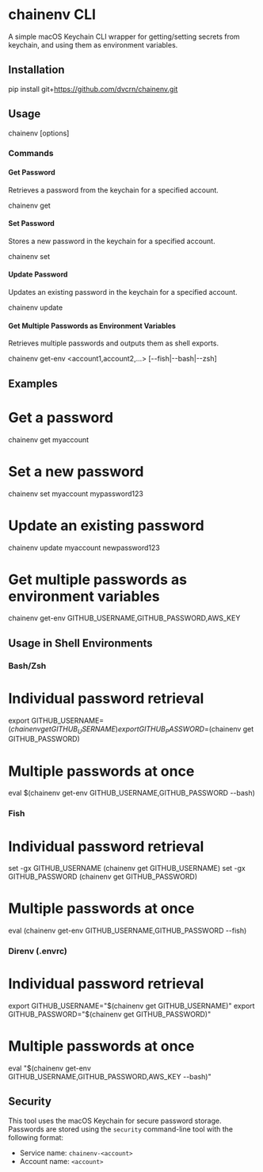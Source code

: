 # chainenv CLI

A simple macOS Keychain CLI wrapper for getting/setting secrets from keychain, and using them as environment variables.

## Installation


pip install git+https://github.com/dvcrn/chainenv.git


## Usage

chainenv <command> [options]


### Commands

#### Get Password
Retrieves a password from the keychain for a specified account.

chainenv get <account>


#### Set Password
Stores a new password in the keychain for a specified account.

chainenv set <account> <password>


#### Update Password
Updates an existing password in the keychain for a specified account.

chainenv update <account> <password>


#### Get Multiple Passwords as Environment Variables
Retrieves multiple passwords and outputs them as shell exports.

chainenv get-env <account1,account2,...> [--fish|--bash|--zsh]


## Examples


# Get a password
chainenv get myaccount

# Set a new password
chainenv set myaccount mypassword123

# Update an existing password
chainenv update myaccount newpassword123

# Get multiple passwords as environment variables
chainenv get-env GITHUB_USERNAME,GITHUB_PASSWORD,AWS_KEY


## Usage in Shell Environments

### Bash/Zsh

# Individual password retrieval
export GITHUB_USERNAME=$(chainenv get GITHUB_USERNAME)
export GITHUB_PASSWORD=$(chainenv get GITHUB_PASSWORD)

# Multiple passwords at once
eval $(chainenv get-env GITHUB_USERNAME,GITHUB_PASSWORD --bash)


### Fish

# Individual password retrieval
set -gx GITHUB_USERNAME (chainenv get GITHUB_USERNAME)
set -gx GITHUB_PASSWORD (chainenv get GITHUB_PASSWORD)

# Multiple passwords at once
eval (chainenv get-env GITHUB_USERNAME,GITHUB_PASSWORD --fish)


### Direnv (.envrc)

# Individual password retrieval
export GITHUB_USERNAME="$(chainenv get GITHUB_USERNAME)"
export GITHUB_PASSWORD="$(chainenv get GITHUB_PASSWORD)"

# Multiple passwords at once
eval "$(chainenv get-env GITHUB_USERNAME,GITHUB_PASSWORD,AWS_KEY --bash)"


## Security

This tool uses the macOS Keychain for secure password storage. Passwords are stored using the `security` command-line tool with the following format:
- Service name: `chainenv-<account>`
- Account name: `<account>`
